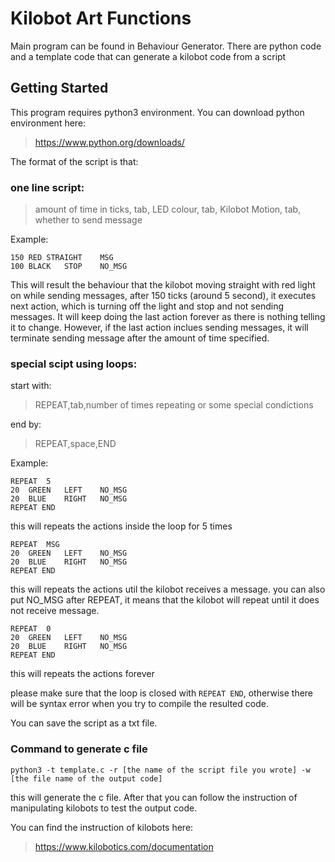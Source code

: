 # Kilobot Art Functions
Main program can be found in Behaviour Generator. There are python code and a template code that can generate a kilobot code from a script

## Getting Started
This program requires python3 environment. You can download python environment here:
> https://www.python.org/downloads/

The format of the script is that:

### one line script:
> amount of time in ticks, tab, LED colour, tab, Kilobot Motion, tab, whether to send message

Example:
```
150	RED	STRAIGHT	MSG
100	BLACK	STOP	NO_MSG
```
This will result the behaviour that the kilobot moving straight with red light on while sending messages,
after 150 ticks (around 5 second), it executes next action, which is turning off the light and stop and not sending messages.
It will keep doing the last action forever as there is nothing telling it to change.
However, if the last action inclues sending messages, it will terminate sending message after the amount of time specified.

### special scipt using loops:

start with:
> REPEAT,tab,number of times repeating or some special condictions

end by:
> REPEAT,space,END

Example:
```
REPEAT	5
20	GREEN	LEFT	NO_MSG
20	BLUE	RIGHT	NO_MSG
REPEAT END
```
this will repeats the actions inside the loop for 5 times

```
REPEAT	MSG
20	GREEN	LEFT	NO_MSG
20	BLUE	RIGHT	NO_MSG
REPEAT END
```
this will repeats the actions util the kilobot receives a message. you can also put NO_MSG after REPEAT, it means that the kilobot will repeat until it does not receive message.

```
REPEAT	0
20	GREEN	LEFT	NO_MSG
20	BLUE	RIGHT	NO_MSG
REPEAT END
```
this will repeats the actions forever

please make sure that the loop is closed with `REPEAT END`, otherwise there will be syntax error when you try to compile the resulted code.

You can save the script as a txt file.

### Command to generate c file
```
python3 -t template.c -r [the name of the script file you wrote] -w [the file name of the output code]
```
this will generate the c file. After that you can follow the instruction of manipulating kilobots to test the output code.

You can find the instruction of kilobots here:
> https://www.kilobotics.com/documentation

